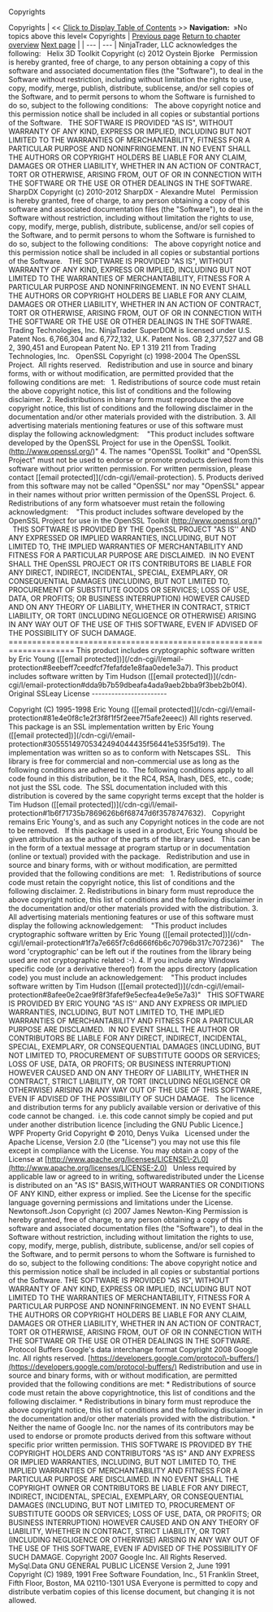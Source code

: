 ﻿
Copyrights

Copyrights
| \<\< [Click to Display Table of Contents](copyrights.md) \>\> **Navigation:**   »No topics above this level«   Copyrights | [Previous page](tos.md) [Return to chapter overview](welcome.md) [Next page](introduction.md) |
| --- | --- |
NinjaTrader, LLC acknowledges the following:
 
Helix 3D Toolkit
Copyright (c) 2012 Oystein Bjorke
 
Permission is hereby granted, free of charge, to any person obtaining a copy of this software and associated documentation files (the "Software"), to deal in the Software without restriction, including without limitation the rights to use, copy, modify, merge, publish, distribute, sublicense, and/or sell copies of the Software, and to permit persons to whom the Software is furnished to do so, subject to the following conditions:
 
The above copyright notice and this permission notice shall be included in all copies or substantial portions of the Software.
 
THE SOFTWARE IS PROVIDED "AS IS", WITHOUT WARRANTY OF ANY KIND, EXPRESS OR IMPLIED, INCLUDING BUT NOT LIMITED TO THE WARRANTIES OF MERCHANTABILITY, FITNESS FOR A PARTICULAR PURPOSE AND NONINFRINGEMENT. IN NO EVENT SHALL THE AUTHORS OR COPYRIGHT HOLDERS BE LIABLE FOR ANY CLAIM, DAMAGES OR OTHER LIABILITY, WHETHER IN AN ACTION OF CONTRACT, TORT OR OTHERWISE, ARISING FROM, OUT OF OR IN CONNECTION WITH THE SOFTWARE OR THE USE OR OTHER DEALINGS IN THE SOFTWARE.
 
SharpDX
Copyright (c) 2010\-2012 SharpDX \- Alexandre Mutel
 
Permission is hereby granted, free of charge, to any person obtaining a copy of this software and associated documentation files (the "Software"), to deal in the Software without restriction, including without limitation the rights to use, copy, modify, merge, publish, distribute, sublicense, and/or sell copies of the Software, and to permit persons to whom the Software is furnished to do so, subject to the following conditions:
 
The above copyright notice and this permission notice shall be included in
all copies or substantial portions of the Software.
 
THE SOFTWARE IS PROVIDED "AS IS", WITHOUT WARRANTY OF ANY KIND, EXPRESS OR IMPLIED, INCLUDING BUT NOT LIMITED TO THE WARRANTIES OF MERCHANTABILITY, FITNESS FOR A PARTICULAR PURPOSE AND NONINFRINGEMENT. IN NO EVENT SHALL THE AUTHORS OR COPYRIGHT HOLDERS BE LIABLE FOR ANY CLAIM, DAMAGES OR OTHER LIABILITY, WHETHER IN AN ACTION OF CONTRACT, TORT OR OTHERWISE, ARISING FROM, OUT OF OR IN CONNECTION WITH THE SOFTWARE OR THE USE OR OTHER DEALINGS IN THE SOFTWARE.
 
Trading Technologies, Inc.
NinjaTrader SuperDOM is licensed under U.S. Patent Nos. 6,766,304 and 6,772,132, U.K. Patent Nos. GB 2,377,527 and GB 2, 390,451 and European Patent No. EP 1 319 211 from Trading Technologies, Inc.
 
OpenSSL
Copyright (c) 1998\-2004 The OpenSSL Project.  All rights reserved.
 
Redistribution and use in source and binary forms, with or without modification, are permitted provided that the following conditions are met:
 
1\. Redistributions of source code must retain the above copyright notice, this list of conditions and the following disclaimer.
2\. Redistributions in binary form must reproduce the above copyright notice, this list of conditions and the following disclaimer in the documentation and/or other materials provided with the distribution.
3\. All advertising materials mentioning features or use of this software must display the following acknowledgment:
    "This product includes software developed by the OpenSSL Project for use in the OpenSSL Toolkit. (http://www.openssl.org/)"
4\. The names "OpenSSL Toolkit" and "OpenSSL Project" must not be used to endorse or promote products derived from this software without prior written permission. For written permission, please contact [\[email protected]](/cdn-cgi/l/email-protection).
5\. Products derived from this software may not be called "OpenSSL" nor may "OpenSSL" appear in their names without prior written permission of the OpenSSL Project.
6\. Redistributions of any form whatsoever must retain the following acknowledgment:
    "This product includes software developed by the OpenSSL Project for use in the OpenSSL Toolkit (http://www.openssl.org/)"
 
THIS SOFTWARE IS PROVIDED BY THE OpenSSL PROJECT "AS IS'' AND ANY EXPRESSED OR IMPLIED WARRANTIES, INCLUDING, BUT NOT LIMITED TO, THE IMPLIED WARRANTIES OF MERCHANTABILITY AND FITNESS FOR A PARTICULAR PURPOSE ARE DISCLAIMED.  IN NO EVENT SHALL THE OpenSSL PROJECT OR ITS CONTRIBUTORS BE LIABLE FOR ANY DIRECT, INDIRECT, INCIDENTAL, SPECIAL, EXEMPLARY, OR CONSEQUENTIAL DAMAGES (INCLUDING, BUT NOT LIMITED TO, PROCUREMENT OF SUBSTITUTE GOODS OR SERVICES; LOSS OF USE, DATA, OR PROFITS; OR BUSINESS INTERRUPTION) HOWEVER CAUSED AND ON ANY THEORY OF LIABILITY, WHETHER IN CONTRACT, STRICT LIABILITY, OR TORT (INCLUDING NEGLIGENCE OR OTHERWISE) ARISING IN ANY WAY OUT OF THE USE OF THIS SOFTWARE, EVEN IF ADVISED OF THE POSSIBILITY OF SUCH DAMAGE.
\=\=\=\=\=\=\=\=\=\=\=\=\=\=\=\=\=\=\=\=\=\=\=\=\=\=\=\=\=\=\=\=\=\=\=\=\=\=\=\=\=\=\=\=\=\=\=\=\=\=\=\=\=\=\=\=\=\=\=\=\=\=\=\=\=\=\=\=
This product includes cryptographic software written by Eric Young ([\[email protected])](/cdn-cgi/l/email-protection#8eebeff7ceedfcf7fefafde1e8faa0ede1e3a7). This product includes software written by Tim Hudson ([\[email protected])](/cdn-cgi/l/email-protection#dda9b7b59dbeafa4ada9aeb2bba9f3beb2b0f4).
Original SSLeay License
\-\-\-\-\-\-\-\-\-\-\-\-\-\-\-\-\-\-\-\-\-\-\-

Copyright (C) 1995\-1998 Eric Young ([\[email protected]](/cdn-cgi/l/email-protection#81e4e0f8c1e2f3f8f1f5f2eee7f5afe2eeec))
All rights reserved.
This package is an SSL implementation written
by Eric Young ([\[email protected])](/cdn-cgi/l/email-protection#30555149705342494044435f56441e535f5d19).
The implementation was written so as to conform with Netscapes SSL.
 
This library is free for commercial and non\-commercial use as long as the following conditions are adhered to.  The following conditions apply to all code found in this distribution, be it the RC4, RSA, lhash, DES, etc., code; not just the SSL code.  The SSL documentation included with this distribution is covered by the same copyright terms except that the holder is Tim Hudson ([\[email protected])](/cdn-cgi/l/email-protection#1b6f71735b7869626b6f68747d6f3578747632).
 
Copyright remains Eric Young's, and as such any Copyright notices in the code are not to be removed.
 
If this package is used in a product, Eric Young should be given attribution as the author of the parts of the library used.
 
This can be in the form of a textual message at program startup or in documentation (online or textual) provided with the package.
 
Redistribution and use in source and binary forms, with or without modification, are permitted provided that the following conditions are met:
 
1\. Redistributions of source code must retain the copyright notice, this list of conditions and the following disclaimer.
2\. Redistributions in binary form must reproduce the above copyright notice, this list of conditions and the following disclaimer in the documentation and/or other materials provided with the distribution.
3\. All advertising materials mentioning features or use of this software must display the following acknowledgement:
    "This product includes cryptographic software written by Eric Young ([\[email protected])](/cdn-cgi/l/email-protection#1f7a7e665f7c6d666f6b6c70796b317c707236)"
    The word 'cryptographic' can be left out if the routines from the library being used are not cryptographic related :\-).
4\. If you include any Windows specific code (or a derivative thereof) from the apps directory (application code) you must include an acknowledgement:
    "This product includes software written by Tim Hudson ([\[email protected])](/cdn-cgi/l/email-protection#8afee0e2cae9f8f3fafef9e5ecfea4e9e5e7a3)"
 
THIS SOFTWARE IS PROVIDED BY ERIC YOUNG "AS IS'' AND ANY EXPRESS OR IMPLIED WARRANTIES, INCLUDING, BUT NOT LIMITED TO, THE IMPLIED WARRANTIES OF MERCHANTABILITY AND FITNESS FOR A PARTICULAR PURPOSE ARE DISCLAIMED.  IN NO EVENT SHALL THE AUTHOR OR CONTRIBUTORS BE LIABLE FOR ANY DIRECT, INDIRECT, INCIDENTAL, SPECIAL, EXEMPLARY, OR CONSEQUENTIAL DAMAGES (INCLUDING, BUT NOT LIMITED TO, PROCUREMENT OF SUBSTITUTE GOODS OR SERVICES; LOSS OF USE, DATA, OR PROFITS; OR BUSINESS INTERRUPTION) HOWEVER CAUSED AND ON ANY THEORY OF LIABILITY, WHETHER IN CONTRACT, STRICT LIABILITY, OR TORT (INCLUDING NEGLIGENCE OR OTHERWISE) ARISING IN ANY WAY OUT OF THE USE OF THIS SOFTWARE, EVEN IF ADVISED OF THE POSSIBILITY OF SUCH DAMAGE.
 
The licence and distribution terms for any publicly available version or derivative of this code cannot be changed.  i.e. this code cannot simply be copied and put under another distribution licence \[including the GNU Public Licence.]
 
WPF Property Grid
Copyright © 2010, Denys Vuika
 
Licensed under the Apache License, Version 2\.0 (the "License") you may not use this file except in compliance with the License. You may obtain a copy of the License at [http://www.apache.org/licenses/LICENSE\-2\.0](http://www.apache.org/licenses/LICENSE-2.0)
 
Unless required by applicable law or agreed to in writing, softwaredistributed under the License is distributed on an "AS IS" BASIS,WITHOUT WARRANTIES OR CONDITIONS OF ANY KIND, either express or implied. See the License for the specific language governing permissions and limitations under the License.
 
Newtonsoft.Json
Copyright (c) 2007 James Newton\-King
Permission is hereby granted, free of charge, to any person obtaining a copy of this software and associated documentation files (the "Software"), to deal in the Software without restriction, including without limitation the rights to use, copy, modify, merge, publish, distribute, sublicense, and/or sell copies of the Software, and to permit persons to whom the Software is furnished to do so, subject to the following conditions:
The above copyright notice and this permission notice shall be included in all copies or substantial portions of the Software.
THE SOFTWARE IS PROVIDED "AS IS", WITHOUT WARRANTY OF ANY KIND, EXPRESS OR IMPLIED, INCLUDING BUT NOT LIMITED TO THE WARRANTIES OF MERCHANTABILITY, FITNESS FOR A PARTICULAR PURPOSE AND NONINFRINGEMENT. IN NO EVENT SHALL THE AUTHORS OR COPYRIGHT HOLDERS BE LIABLE FOR ANY CLAIM, DAMAGES OR OTHER LIABILITY, WHETHER IN AN ACTION OF CONTRACT, TORT OR OTHERWISE, ARISING FROM, OUT OF OR IN CONNECTION WITH THE SOFTWARE OR THE USE OR OTHER DEALINGS IN THE SOFTWARE.
 
Protocol Buffers
Google's data interchange format
Copyright 2008 Google Inc. All rights reserved.
[https://developers.google.com/protocol\-buffers/](https://developers.google.com/protocol-buffers/)
Redistribution and use in source and binary forms, with or without modification, are permitted provided that the following conditions are met:
\* Redistributions of source code must retain the above copyrightnotice, this list of conditions and the following disclaimer.
\* Redistributions in binary form must reproduce the above copyright notice, this list of conditions and the following disclaimer in the documentation and/or other materials provided with the distribution.
\* Neither the name of Google Inc. nor the names of its contributors may be used to endorse or promote products derived from this software without specific prior written permission.
THIS SOFTWARE IS PROVIDED BY THE COPYRIGHT HOLDERS AND CONTRIBUTORS "AS IS" AND ANY EXPRESS OR IMPLIED WARRANTIES, INCLUDING, BUT NOT LIMITED TO, THE IMPLIED WARRANTIES OF MERCHANTABILITY AND FITNESS FOR A PARTICULAR PURPOSE ARE DISCLAIMED. IN NO EVENT SHALL THE COPYRIGHT OWNER OR CONTRIBUTORS BE LIABLE FOR ANY DIRECT, INDIRECT, INCIDENTAL, SPECIAL, EXEMPLARY, OR CONSEQUENTIAL DAMAGES (INCLUDING, BUT NOT LIMITED TO, PROCUREMENT OF SUBSTITUTE GOODS OR SERVICES; LOSS OF USE, DATA, OR PROFITS; OR BUSINESS INTERRUPTION) HOWEVER CAUSED AND ON ANY THEORY OF LIABILITY, WHETHER IN CONTRACT, STRICT LIABILITY, OR TORT (INCLUDING NEGLIGENCE OR OTHERWISE) ARISING IN ANY WAY OUT OF THE USE OF THIS SOFTWARE, EVEN IF ADVISED OF THE POSSIBILITY OF SUCH DAMAGE.
Copyright 2007 Google Inc. All Rights Reserved.
 
MySql.Data
GNU GENERAL PUBLIC LICENSE
Version 2, June 1991
Copyright (C) 1989, 1991 Free Software Foundation, Inc.,
51 Franklin Street, Fifth Floor, Boston, MA 02110\-1301 USA
Everyone is permitted to copy and distribute verbatim copies of this license document, but changing it is not allowed.
